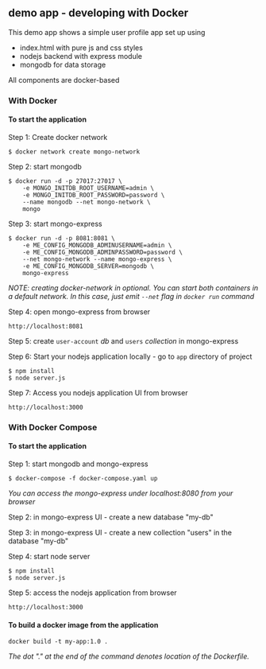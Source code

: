## demo app - developing with Docker

This demo app shows a simple user profile app set up using 
- index.html with pure js and css styles
- nodejs backend with express module
- mongodb for data storage

All components are docker-based


### With Docker


#### To start the application


Step 1: Create docker network

    $ docker network create mongo-network 


Step 2: start mongodb 

    $ docker run -d -p 27017:27017 \
        -e MONGO_INITDB_ROOT_USERNAME=admin \
        -e MONGO_INITDB_ROOT_PASSWORD=password \
        --name mongodb --net mongo-network \
        mongo    


Step 3: start mongo-express
    
    $ docker run -d -p 8081:8081 \
        -e ME_CONFIG_MONGODB_ADMINUSERNAME=admin \
        -e ME_CONFIG_MONGODB_ADMINPASSWORD=password \
        --net mongo-network --name mongo-express \
        -e ME_CONFIG_MONGODB_SERVER=mongodb \
        mongo-express   


_NOTE: creating docker-network in optional. You can start both containers in a default network. In this case, just emit `--net` flag in `docker run` command_


Step 4: open mongo-express from browser

    http://localhost:8081


Step 5: create `user-account` _db_ and `users` _collection_ in mongo-express


Step 6: Start your nodejs application locally - go to `app` directory of project 

    $ npm install 
    $ node server.js


Step 7: Access you nodejs application UI from browser

    http://localhost:3000


### With Docker Compose


#### To start the application


Step 1: start mongodb and mongo-express

    $ docker-compose -f docker-compose.yaml up

_You can access the mongo-express under localhost:8080 from your browser_


Step 2: in mongo-express UI - create a new database "my-db"


Step 3: in mongo-express UI - create a new collection "users" in the database "my-db"


Step 4: start node server

    $ npm install
    $ node server.js


Step 5: access the nodejs application from browser 

    http://localhost:3000


#### To build a docker image from the application

    docker build -t my-app:1.0 .

_The dot "." at the end of the command denotes location of the Dockerfile._




